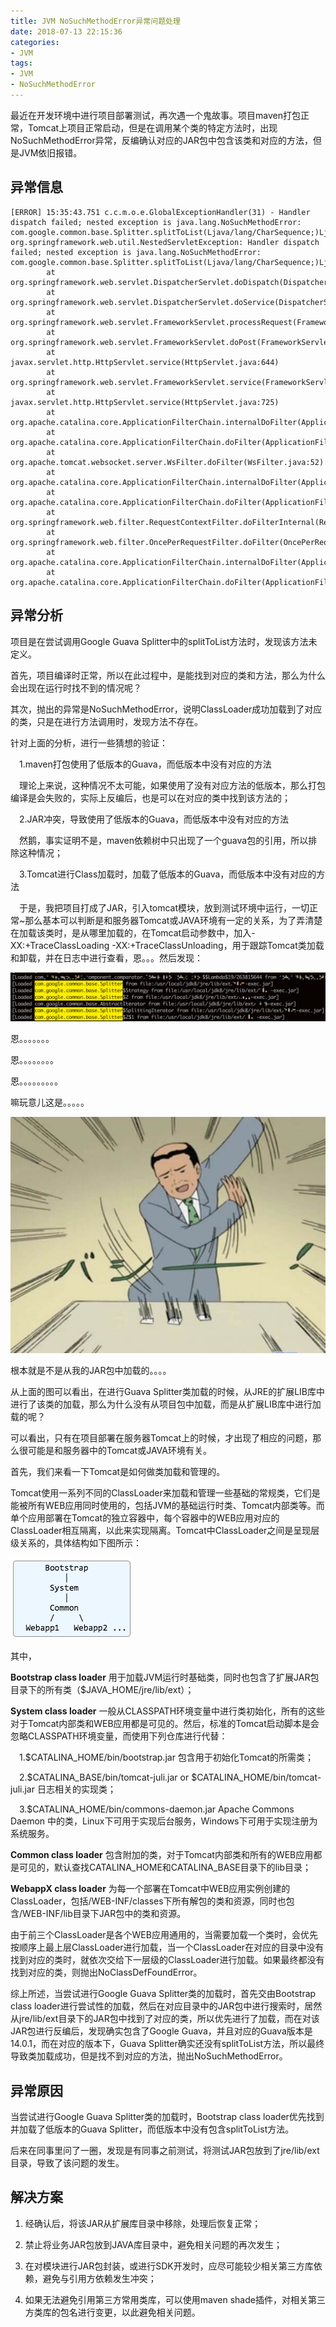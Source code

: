 ```yaml
---
title: JVM NoSuchMethodError异常问题处理
date: 2018-07-13 22:15:36
categories:
- JVM
tags:
- JVM
- NoSuchMethodError
---
```


最近在开发环境中进行项目部署测试，再次遇一个鬼故事。项目maven打包正常，Tomcat上项目正常启动，但是在调用某个类的特定方法时，出现NoSuchMethodError异常，反编确认对应的JAR包中包含该类和对应的方法，但是JVM依旧报错。

## 异常信息

```
[ERROR] 15:35:43.751 c.c.m.o.e.GlobalExceptionHandler(31) - Handler dispatch failed; nested exception is java.lang.NoSuchMethodError: com.google.common.base.Splitter.splitToList(Ljava/lang/CharSequence;)Ljava/util/List;
org.springframework.web.util.NestedServletException: Handler dispatch failed; nested exception is java.lang.NoSuchMethodError: com.google.common.base.Splitter.splitToList(Ljava/lang/CharSequence;)Ljava/util/List;
        at org.springframework.web.servlet.DispatcherServlet.doDispatch(DispatcherServlet.java:978)
        at org.springframework.web.servlet.DispatcherServlet.doService(DispatcherServlet.java:897)
        at org.springframework.web.servlet.FrameworkServlet.processRequest(FrameworkServlet.java:970)
        at org.springframework.web.servlet.FrameworkServlet.doPost(FrameworkServlet.java:872)
        at javax.servlet.http.HttpServlet.service(HttpServlet.java:644)
        at org.springframework.web.servlet.FrameworkServlet.service(FrameworkServlet.java:846)
        at javax.servlet.http.HttpServlet.service(HttpServlet.java:725)
        at org.apache.catalina.core.ApplicationFilterChain.internalDoFilter(ApplicationFilterChain.java:291)
        at org.apache.catalina.core.ApplicationFilterChain.doFilter(ApplicationFilterChain.java:206)
        at org.apache.tomcat.websocket.server.WsFilter.doFilter(WsFilter.java:52)
        at org.apache.catalina.core.ApplicationFilterChain.internalDoFilter(ApplicationFilterChain.java:239)
        at org.apache.catalina.core.ApplicationFilterChain.doFilter(ApplicationFilterChain.java:206)
        at org.springframework.web.filter.RequestContextFilter.doFilterInternal(RequestContextFilter.java:99)
        at org.springframework.web.filter.OncePerRequestFilter.doFilter(OncePerRequestFilter.java:107)
        at org.apache.catalina.core.ApplicationFilterChain.internalDoFilter(ApplicationFilterChain.java:239)
        at org.apache.catalina.core.ApplicationFilterChain.doFilter(ApplicationFilterChain.java:206)
```

## 异常分析

项目是在尝试调用Google Guava Splitter中的splitToList方法时，发现该方法未定义。

首先，项目编译时正常，所以在此过程中，是能找到对应的类和方法，那么为什么会出现在运行时找不到的情况呢？

其次，抛出的异常是NoSuchMethodError，说明ClassLoader成功加载到了对应的类，只是在进行方法调用时，发现方法不存在。

针对上面的分析，进行一些猜想的验证：

&emsp;1.maven打包使用了低版本的Guava，而低版本中没有对应的方法

&emsp;理论上来说，这种情况不太可能，如果使用了没有对应方法的低版本，那么打包编译是会失败的，实际上反编后，也是可以在对应的类中找到该方法的；

&emsp;2.JAR冲突，导致使用了低版本的Guava，而低版本中没有对应的方法

&emsp;然鹅，事实证明不是，maven依赖树中只出现了一个guava包的引用，所以排除这种情况；

&emsp;3.Tomcat进行Class加载时，加载了低版本的Guava，而低版本中没有对应的方法

&emsp;于是，我把项目打成了JAR，引入tomcat模块，放到测试环境中运行，一切正常~那么基本可以判断是和服务器Tomcat或JAVA环境有一定的关系，为了弄清楚在加载该类时，是从哪里加载的，在Tomcat启动参数中，加入-XX:+TraceClassLoading -XX:+TraceClassUnloading，用于跟踪Tomcat类加载和卸载，并在日志中进行查看，恩。。。然后发现：

![jvm_load_error](https://github.com/Taaang/blog/blob/master/assets/images/post_imgs/img_jvm_class_load.png?raw=true)

恩。。。。。。。

恩。。。。。。。。

恩。。。。。。。。。

嘛玩意儿这是。。。。。

![jvm_load_error_gg](https://github.com/Taaang/blog/blob/master/assets/images/post_imgs/img_jvm_class_load_gg.jpg?raw=true)

根本就是不是从我的JAR包中加载的。。。。

从上面的图可以看出，在进行Guava Splitter类加载的时候，从JRE的扩展LIB库中进行了该类的加载，那么为什么没有从项目包中加载，而是从扩展LIB库中进行加载的呢？

可以看出，只有在项目部署在服务器Tomcat上的时候，才出现了相应的问题，那么很可能是和服务器中的Tomcat或JAVA环境有关。

首先，我们来看一下Tomcat是如何做类加载和管理的。

Tomcat使用一系列不同的ClassLoader来加载和管理一些基础的常规类，它们是能被所有WEB应用同时使用的，包括JVM的基础运行时类、Tomcat内部类等。而单个应用部署在Tomcat的独立容器中，每个容器中的WEB应用对应的ClassLoader相互隔离，以此来实现隔离。Tomcat中ClassLoader之间是呈现层级关系的，具体结构如下图所示：

![tomcat_class_loader_structure](https://github.com/Taaang/blog/blob/master/assets/images/post_imgs/img_tomcat_class_loader_structure.png?raw=true)

其中，

__Bootstrap class loader__  用于加载JVM运行时基础类，同时也包含了扩展JAR包目录下的所有类（$JAVA_HOME/jre/lib/ext）；

__System class loader__  一般从CLASSPATH环境变量中进行类初始化，所有的这些对于Tomcat内部类和WEB应用都是可见的。然后，标准的Tomcat启动脚本是会忽略CLASSPATH环境变量，而使用下列仓库进行代替：

&emsp;1.$CATALINA_HOME/bin/bootstrap.jar  包含用于初始化Tomcat的所需类；

&emsp;2.$CATALINA_BASE/bin/tomcat-juli.jar or $CATALINA_HOME/bin/tomcat-juli.jar  日志相关的实现类；

&emsp;3.$CATALINA_HOME/bin/commons-daemon.jar  Apache Commons Daemon 中的类，Linux下可用于实现后台服务，Windows下可用于实现注册为系统服务。

__Common class loader__  包含附加的类，对于Tomcat内部类和所有的WEB应用都是可见的，默认查找CATALINA_HOME和CATALINA_BASE目录下的lib目录；

__WebappX class loader__  为每一个部署在Tomcat中WEB应用实例创建的ClassLoader，包括/WEB-INF/classes下所有解包的类和资源，同时也包含/WEB-INF/lib目录下JAR包中的类和资源。

由于前三个ClassLoader是各个WEB应用通用的，当需要加载一个类时，会优先按顺序上最上层ClassLoader进行加载，当一个ClassLoader在对应的目录中没有找到对应的类时，就依次交给下一层级的ClassLoader进行加载。如果最终都没有找到对应的类，则抛出NoClassDefFoundError。

综上所述，当尝试进行Google Guava Splitter类的加载时，首先交由Bootstrap class loader进行尝试性的加载，然后在对应目录中的JAR包中进行搜索时，居然从jre/lib/ext目录下的JAR包中找到了对应的类，所以优先进行了加载，而在对该JAR包进行反编后，发现确实包含了Google Guava，并且对应的Guava版本是14.0.1，而在对应的版本下，Guava Splitter确实还没有splitToList方法，所以最终导致类加载成功，但是找不到对应的方法，抛出NoSuchMethodError。

## 异常原因

当尝试进行Google Guava Splitter类的加载时，Bootstrap class loader优先找到并加载了低版本的Guava Splitter，而低版本中没有包含splitToList方法。

后来在同事里问了一圈，发现是有同事之前测试，将测试JAR包放到了jre/lib/ext目录，导致了该问题的发生。

## 解决方案

1. 经确认后，将该JAR从扩展库目录中移除，处理后恢复正常；

2. 禁止将业务JAR包放到JAVA库目录中，避免相关问题的再次发生；

3. 在对模块进行JAR包封装，或进行SDK开发时，应尽可能较少相关第三方库依赖，避免与引用方依赖发生冲突；

4. 如果无法避免引用第三方常用类库，可以使用maven shade插件，对相关第三方类库的包名进行变更，以此避免相关问题。
